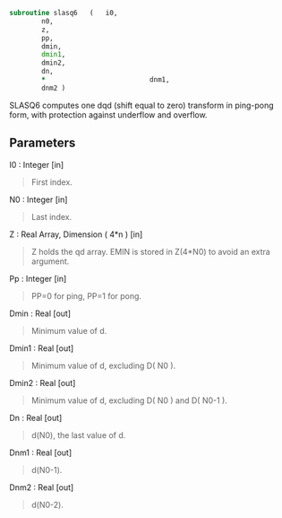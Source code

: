 ```fortran
subroutine slasq6	(	i0,
		n0,
		z,
		pp,
		dmin,
		dmin1,
		dmin2,
		dn,
		*                          dnm1,
		dnm2 )
```

 SLASQ6 computes one dqd (shift equal to zero) transform in
 ping-pong form, with protection against underflow and overflow.

## Parameters
I0 : Integer [in]
> First index.

N0 : Integer [in]
> Last index.

Z : Real Array, Dimension ( 4*n ) [in]
> Z holds the qd array. EMIN is stored in Z(4*N0) to avoid
> an extra argument.

Pp : Integer [in]
> PP=0 for ping, PP=1 for pong.

Dmin : Real [out]
> Minimum value of d.

Dmin1 : Real [out]
> Minimum value of d, excluding D( N0 ).

Dmin2 : Real [out]
> Minimum value of d, excluding D( N0 ) and D( N0-1 ).

Dn : Real [out]
> d(N0), the last value of d.

Dnm1 : Real [out]
> d(N0-1).

Dnm2 : Real [out]
> d(N0-2).

